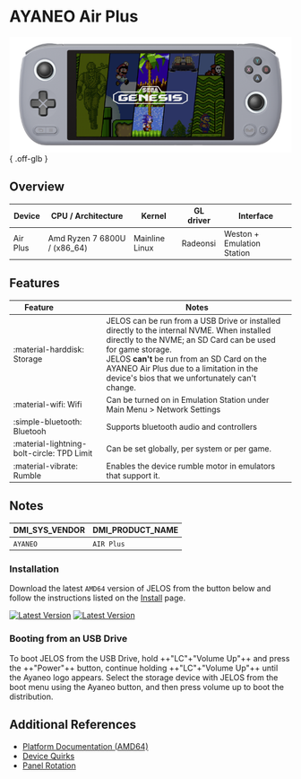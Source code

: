 # AYANEO Air Plus

![](../../_inc/images/devices/ayaneo-air-plus.png){ .off-glb }

## Overview

| Device | CPU / Architecture | Kernel | GL driver | Interface |
| -- | -- | -- | -- | -- |
| Air Plus | Amd Ryzen 7 6800U / (x86_64) | Mainline Linux | Radeonsi | Weston + Emulation Station |

## Features

| Feature&nbsp;&nbsp;&nbsp;&nbsp;&nbsp;&nbsp;&nbsp;&nbsp;&nbsp;&nbsp;&nbsp;&nbsp;&nbsp;&nbsp;&nbsp;&nbsp; | Notes |
| -- | -- |
| :material-harddisk: Storage | JELOS can be run from a USB Drive or installed directly to the internal NVME. When installed directly to the NVME; an SD Card can be used for game storage. <br> JELOS **can't** be run from an SD Card on the AYANEO Air Plus due to a limitation in the device's bios that we unfortunately can't change. |
| :material-wifi: Wifi | Can be turned on in Emulation Station under Main Menu > Network Settings |
| :simple-bluetooth: Bluetooh | Supports bluetooth audio and controllers |
| :material-lightning-bolt-circle: TPD Limit | Can be set globally, per system or per game. |
| :material-vibrate: Rumble | Enables the device rumble motor in emulators that support it. |

## Notes

| DMI_SYS_VENDOR | DMI_PRODUCT_NAME |
| -- | -- |
| `AYANEO ` | `AIR Plus` |

### Installation

Download the latest `AMD64` version of JELOS from the button below and follow the instructions listed on the [Install](../../../play/install/) page.

[![Latest Version](https://img.shields.io/github/release/JustEnoughLinuxOS/distribution.svg?labelColor=111111&color=5998FF&label=Latest&style=flat#only-light)](https://github.com/JustEnoughLinuxOS/distribution/releases/latest)
[![Latest Version](https://img.shields.io/github/release/JustEnoughLinuxOS/distribution.svg?labelColor=dddddd&color=5998FF&label=Latest&style=flat#only-dark)](https://github.com/JustEnoughLinuxOS/distribution/releases/latest)

### Booting from an USB Drive

To boot JELOS from the USB Drive, hold ++"LC"+"Volume Up"++ and press the ++"Power"++ button, continue holding ++"LC"+"Volume Up"++ until the Ayaneo logo appears.  Select the storage device with JELOS from the boot menu using the Ayaneo button, and then press volume up to boot the distribution.

## Additional References

- [Platform Documentation (AMD64)](https://github.com/JustEnoughLinuxOS/distribution/blob/main/documentation/PER_DEVICE_DOCUMENTATION/AMD64)
- [Device Quirks](https://github.com/JustEnoughLinuxOS/distribution/tree/main/packages/hardware/quirks/devices/AYANEO%20AIR%20Plus)
- [Panel Rotation](https://github.com/JustEnoughLinuxOS/distribution/blob/main/packages/kernel/linux/patches/AMD64/002-display-quirks.patch)